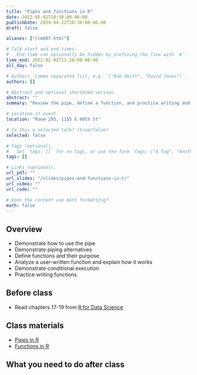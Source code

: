 ```yaml
---
title: "Pipes and functions in R"
date: 2022-02-02T10:30:00-06:00
publishDate: 2019-04-22T10:30:00-06:00
draft: false

aliases: ["/cm007.html"]

# Talk start and end times.
#   End time can optionally be hidden by prefixing the line with `#`.
time_end: 2022-02-02T11:20:00-06:00
all_day: false

# Authors. Comma separated list, e.g. `["Bob Smith", "David Jones"]`.
authors: []

# Abstract and optional shortened version.
abstract: ""
summary: "Review the pipe, define a function, and practice writing and debugging functions."

# Location of event.
location: "Room 295, 1155 E 60th St"

# Is this a selected talk? (true/false)
selected: false

# Tags (optional).
#   Set `tags: []` for no tags, or use the form `tags: ["A Tag", "Another Tag"]` for one or more tags.
tags: []

# Links (optional).
url_pdf: ""
url_slides: "/slides/pipes-and-functions-in-r/"
url_video: ""
url_code: ""

# Does the content use math formatting?
math: false
---
```




## Overview

* Demonstrate how to use the pipe
* Demonstrate piping alternatives
* Define functions and their purpose
* Analyze a user-written function and explain how it works
* Demonstrate conditional execution
* Practice writing functions

## Before class

* Read chapters 17-19 from [R for Data Science](http://r4ds.had.co.nz/)

## Class materials

* [Pipes in R](/notes/pipes/)
* [Functions in R](/notes/functions/)

## What you need to do after class
